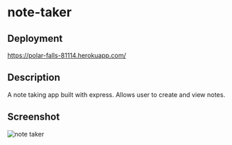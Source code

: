 # note-taker

## Deployment
https://polar-falls-81114.herokuapp.com/

## Description
A note taking app built with express. Allows user to create and view notes.

## Screenshot
![note taker](https://user-images.githubusercontent.com/93878337/166524489-2d4fe75b-3e31-4f6b-978e-c214d41539b2.PNG)
